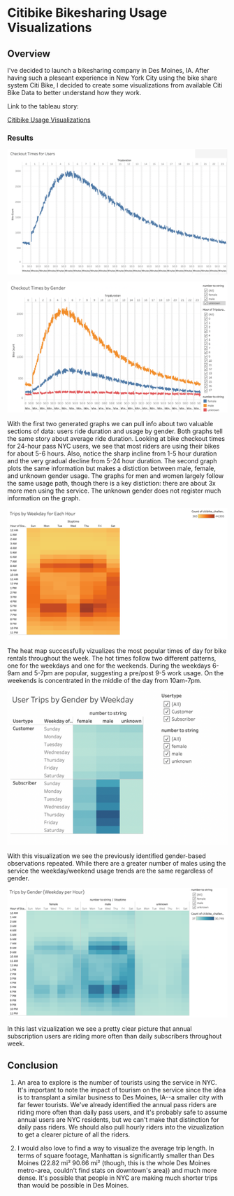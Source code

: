 # Citibike Bikesharing Usage Visualizations 

## Overview
I've decided to launch a bikesharing company in Des Moines, IA. After having such a pleseant experience in New York City using the bike share system Citi Bike, I decided to create some visualizations from available Citi Bike Data to better understand how they work.


Link to the tableau story: 

[Citibike Usage Visualizations](https://prod-useast-b.online.tableau.com/t/larrywatsonstableausite/views/CitibikeUsageVisualizations/CitibikeUsageVisualizations/watson.lawrence.e@gmail.com/6394a883-eb3b-46d9-bd6a-01233dace095?:display_count=n&:showVizHome=n&:origin=viz_share_link)

### Results


![viz1](https://github.com/watsonlarry/bikesharing/blob/main/Resources/viz1.png)

![viz2](https://github.com/watsonlarry/bikesharing/blob/main/Resources/viz2.png)

With the first two generated graphs we can pull info about two valuable sections of data: users ride duration and usage by gender.  Both graphs tell the same story about average ride duration. Looking at bike checkout times for 24-hour pass NYC users, we see that most riders are using their bikes for about 5-6 hours. Also, notice the sharp incline from 1-5 hour duration and the very gradual decline from 5-24 hour duration. The second graph plots the same information but makes a distiction between male, female, and unknown gender usage. The graphs for men and women largely follow the same usage path, though there is a key distiction: there are about 3x more men using the service. The unknown gender does not register much information on the graph.

![viz3](https://github.com/watsonlarry/bikesharing/blob/main/Resources/viz3.png)

The heat map successfully vizualizes the most popular times of day for bike rentals throughout the week. The hot times follow two different patterns, one for the weekdays and one for the weekends. During the weekdays 6-9am and 5-7pm are popular, suggesting a pre/post 9-5 work usage. On the weekends is concentrated in the middle of the day from 10am-7pm.

![viz4](https://github.com/watsonlarry/bikesharing/blob/main/Resources/viz4.png)

With this visualization we see the previously identified gender-based observations repeated. While there are a greater number of males using the service the weekday/weekend usage trends are the same regardless of gender. 

![viz5](https://github.com/watsonlarry/bikesharing/blob/main/Resources/viz5.png)

In this last vizualization we see a pretty clear picture that annual subscription users are riding more often than daily subscribers throughout week.

## Conclusion

1. An area to explore is the number of tourists using the service in NYC. It's important to note the impact of tourism on the service since the idea is to transplant a similar business to Des Moines, IA--a smaller city with far fewer tourists. We've already identified the annual pass riders are riding more often than daily pass users, and it's probably safe to assume annual users are NYC residents, but we can't make that distinction for daily pass riders. We should also pull hourly riders into the vizualization to get a clearer picture of all the riders.

2. I would also love to find a way to visualize the average trip length. In terms of square footage, Manhattan is significantly smaller than Des Moines (22.82 mi² 90.66 mi² (though, this is the whole Des Moines metro-area, couldn't find stats on downtown's area)) and much more dense. It's possible that people in NYC are making much shorter trips than would be possible in Des Moines. 
